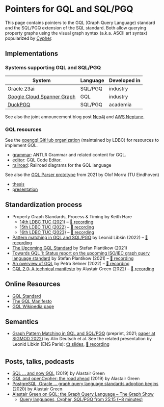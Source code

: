 # Pointers for GQL and SQL/PGQ

This page contains pointers to the GQL (Graph Query Language) standard and the SQL/PGQ extension of the SQL standard. Both allow querying property graphs using the visual graph syntax (a.k.a. ASCII art syntax) popularized by [Cypher](https://en.wikipedia.org/wiki/Cypher_(query_language)).

## Implementations

### Systems supporting GQL and SQL/PGQ

| System | Language | Developed in |
|-|-|-|
| [Oracle 23ai](https://oracle-base.com/articles/23/sql-property-graphs-and-sql-pgq-23) | SQL/PGQ | industry |
| [Google Cloud Spanner Graph](https://cloud.google.com/blog/products/databases/announcing-spanner-graph) | GQL | industry |
| [DuckPGQ](https://github.com/cwida/duckpgq-extension) | SQL/PGQ | academia |

See also the joint announcement blog post [Neo4j](https://neo4j.com/blog/cypher-path-gql/) and [AWS Neptune](https://aws.amazon.com/blogs/database/gql-the-iso-standard-for-graphs-has-arrived/).

### GQL resources

See the [opengql GitHub organization](https://github.com/opengql) (maintained by LDBC) for resources to implement GQL.

* [grammar](https://github.com/opengql/grammar): ANTLR Grammar and related content for GQL.
* [editor](https://github.com/opengql/editor): GQL Code Editor.
* [railroad](https://github.com/opengql/railroad): Railroad diagrams for the GQL language

See also the [GQL Parser prototype](https://github.com/OlofMorra/GQL-parser) from 2021 by Olof Morra (TU Eindhoven)
  * [thesis](https://github.com/OlofMorra/GQL-parser/blob/main/src/main/resources/report/A%20Semantics%20of%20GQL;%20a%20New%20Query%20Language%20forProperty%20Graphs%20Formalized.pdf)
  * [presentation](https://github.com/OlofMorra/GQL-parser/blob/main/src/main/resources/Presentation/Final_presentation_GQL.pdf)

## Standardization process

* Property Graph Standards, Process & Timing by Keith Hare
  * [14th LDBC TUC (2021)](https://pub-383410a98aef4cb686f0c7601eddd25f.r2.dev/event/fourteenth-tuc-meeting/attachments/keith-hare-database-language-standards-structure-and-process-sql-pgq.pdf) – [🎥 recording](https://www.youtube.com/watch?v=ZgFCuzods4g)
  * [15th LDBC TUC (2022)](https://pub-383410a98aef4cb686f0c7601eddd25f.r2.dev/event/fifteenth-tuc-meeting/attachments/keith-hare-property-graph-standards-process-and-timing.pdf) – [🎥 recording](https://www.youtube.com/watch?v=xFVD3LWnKlc)
  * [16th LDBC TUC (2023)](https://pub-383410a98aef4cb686f0c7601eddd25f.r2.dev/event/sixteenth-tuc-meeting/attachments/keith-hare-an-update-on-the-gql-and-sql-pgq-standards-efforts.pdf) – [🎥 recording](https://www.youtube.com/watch?v=LQYkal_0j6E)
* [Pattern matching in GQL and SQL/PGQ](https://pub-383410a98aef4cb686f0c7601eddd25f.r2.dev/event/fifteenth-tuc-meeting/attachments/leonid-libkin-pattern-matching-in-gql-and-sql-pgq.pdf) by Leonid Libkin (2022) – [🎥 recording](https://www.youtube.com/watch?v=OvGsa0qLANE)
* [The Upcoming GQL Standard](https://zenodo.org/record/4903293) by Stefan Plantikow (2021)
* [Towards GQL 1: Status report on the upcoming ISO/IEC graph query language standard](https://pub-383410a98aef4cb686f0c7601eddd25f.r2.dev/event/fourteenth-tuc-meeting/attachments/stefan-plantikow-gql.pdf) by Stefan Plantikow (2021) – [🎥 recording](https://www.youtube.com/watch?v=z0pN5NwKsgc)
* [An overview of GQL](https://pub-383410a98aef4cb686f0c7601eddd25f.r2.dev/event/fifteenth-tuc-meeting/attachments/petra-selmer-towards-gql-v1-a-property-graph-query-language-standard.pdf) by Petra Selmer (2022) – [🎥 recording](https://www.youtube.com/watch?v=tncf2FgyIyo)
* [GQL 2.0: A technical manifesto](https://pub-383410a98aef4cb686f0c7601eddd25f.r2.dev/event/fifteenth-tuc-meeting/attachments/alastair-green-gql-2.0-a-technical-manifesto.pdf) by Alastair Green (2022) – [🎥 recording](https://www.youtube.com/watch?v=upIvpYy8C2g)

## Online Resources

* [GQL Standard](https://www.gqlstandards.org/)
* [The GQL Manifesto](https://gql.today/)
* [GQL Wikipedia page](https://en.wikipedia.org/wiki/GQL_Graph_Query_Language)

## Semantics

* [Graph Pattern Matching in GQL and SQL/PGQ](https://arxiv.org/pdf/2112.06217.pdf) (preprint, 2021; [paper at SIGMOD 2022](https://dl.acm.org/doi/abs/10.1145/3514221.3526057)) by Alin Deutsch et al. See the related presentation by Leonid Libkin (ENS Paris): [📺 slides](https://pub-383410a98aef4cb686f0c7601eddd25f.r2.dev/event/fifteenth-tuc-meeting/attachments/leonid-libkin-pattern-matching-in-gql-and-sql-pgq.pdf), [🎥 recording](https://youtu.be/OvGsa0qLANE)

## Posts, talks, podcasts

* [SQL ... and now GQL](https://www.linkedin.com/pulse/sql-now-gql-alastair-green/) (2019) by Alastair Green
* [GQL and openCypher: the road ahead](https://s3.amazonaws.com/artifacts.opencypher.org/website/ocim5/videos/oCIM5-day1-3+Alastair+Green+-+GQL+and+openCypher+(21min).mp4) (2019) by Alastair Green
* [PostgreSQL, Oracle ... graph query language standards adoption begins](https://www.linkedin.com/pulse/postgresql-oracle-graph-query-language-standards-adoption-green/) (2020) by Alastair Green
* [Alastair Green on GQL: the Graph Query Language – The Graph Show](https://www.youtube.com/watch?v=2sLTQQel4NM)
  * [Query languages, Cypher, SQL/PGQ from 25:15 (~8 minutes)](https://youtu.be/2sLTQQel4NM?t=1515)
